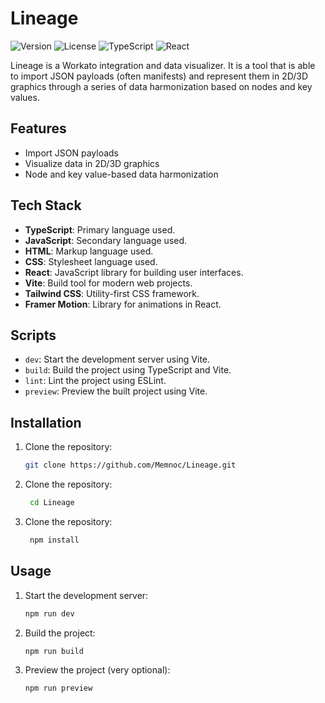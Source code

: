 # Lineage

![Version](https://img.shields.io/badge/version-0.0.1-blue)
![License](https://img.shields.io/badge/license-Private-red)
![TypeScript](https://img.shields.io/badge/Language-TypeScript-%233178C6)
![React](https://img.shields.io/badge/Framework-React-%2361DAFB)

Lineage is a Workato integration and data visualizer. It is a tool that is able to import JSON payloads (often manifests) and represent them in 2D/3D graphics through a series of data harmonization based on nodes and key values.

## Features

- Import JSON payloads
- Visualize data in 2D/3D graphics
- Node and key value-based data harmonization

## Tech Stack

- **TypeScript**: Primary language used.
- **JavaScript**: Secondary language used.
- **HTML**: Markup language used.
- **CSS**: Stylesheet language used.
- **React**: JavaScript library for building user interfaces.
- **Vite**: Build tool for modern web projects.
- **Tailwind CSS**: Utility-first CSS framework.
- **Framer Motion**: Library for animations in React.

## Scripts

- `dev`: Start the development server using Vite.
- `build`: Build the project using TypeScript and Vite.
- `lint`: Lint the project using ESLint.
- `preview`: Preview the built project using Vite.

## Installation

1. Clone the repository:

   ```bash
   git clone https://github.com/Memnoc/Lineage.git
   ```

2. Clone the repository:

   ```bash
    cd Lineage
   ```

3. Clone the repository:

   ```bash
    npm install
   ```

## Usage

1. Start the development server:
   ```bash
   npm run dev
   ```
2. Build the project:
   ```bash
   npm run build
   ```
3. Preview the project (very optional):
   ```bash
   npm run preview
   ```
